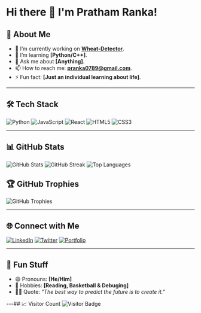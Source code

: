 # Hi there 👋 I'm Pratham Ranka!

## 🌟 About Me
- 🔭 I’m currently working on **[Wheat-Detector](https://github.com/ayanokojikiyotaka6/Wheat-Detector-)**.
- 🌱 I’m learning **[Python/C++]**.
- 💬 Ask me about **[Anything]**.
- 📫 How to reach me: **[pranka0789@gmail.com](https://gmail.com/pranka0789@gmail.com)**.
- ⚡ Fun fact: **[Just an individual learning about life]**.

---

## 🛠️ Tech Stack
![Python](https://img.shields.io/badge/Python-3776AB?style=for-the-badge&logo=python&logoColor=white)
![JavaScript](https://img.shields.io/badge/JavaScript-F7DF1E?style=for-the-badge&logo=javascript&logoColor=black)
![React](https://img.shields.io/badge/React-61DAFB?style=for-the-badge&logo=react&logoColor=black)
![HTML5](https://img.shields.io/badge/HTML5-E34F26?style=for-the-badge&logo=html5&logoColor=white)
![CSS3](https://img.shields.io/badge/CSS3-1572B6?style=for-the-badge&logo=css3&logoColor=white)

---

## 📊 GitHub Stats
![GitHub Stats](https://github-readme-stats.vercel.app/api?username=ayanokojikiyotaka6&show_icons=true&theme=radical)
![GitHub Streak](https://github-readme-streak-stats.herokuapp.com/?user=ayanokojikiyotaka6&theme=radical)
![Top Languages](https://github-readme-stats.vercel.app/api/top-langs/?username=ayanokojikiyotaka6&layout=compact&theme=radical)

## 🏆 GitHub Trophies
![GitHub Trophies](https://github-profile-trophy.vercel.app/?username=ayanokojikiyotaka6&theme=radical)

---

## 🌐 Connect with Me
[![LinkedIn](https://img.shields.io/badge/LinkedIn-blue?style=for-the-badge&logo=linkedin)](https://www.linkedin.com/in/prathamranka06/)
[![Twitter](https://img.shields.io/badge/Twitter-blue?style=for-the-badge&logo=twitter)](https://twitter.com/your-profile)
[![Portfolio](https://img.shields.io/badge/Portfolio-black?style=for-the-badge)](https://drive.google.com/file/d/1yhytAxkoxLZVuLcjbcHiyTklO7YuL7Yt/view?usp=sharing)

---

## 🎉 Fun Stuff
- 😄 Pronouns: **[He/Him]**
- 🎨 Hobbies: **[Reading, Basketball & Debuging]**
- 🐱‍💻 Quote: *"The best way to predict the future is to create it."*

---## 📈 Visitor Count
![Visitor Badge](https://api.visitorbadge.io/api/VisitorHit?user=ayanokojikiyotaka6&repo=github-profile&countColor=%237B1E7A)

